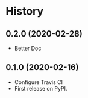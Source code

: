 # History

## 0.2.0 (2020-02-28)

*   Better Doc

## 0.1.0 (2020-02-16)

*   Configure Travis CI
*   First release on PyPI.
